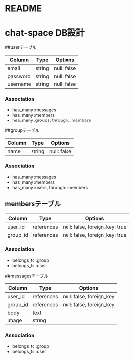 # README
# chat-space DB設計
##userテーブル

|Column|Type|Options|
|------|----|-------|
|email|string|null: false|
|password|string|null: false|
|username|string|null: false|
### Association
- has_many :messages
- has_many :members
- has_many :groups, through: :members

##groupテーブル

|Column|Type|Options|
|------|----|-------|
|name|string|null: false|
### Association
- has_many :messages
- has_many :members
- has_many :users, through: :members

## membersテーブル

|Column|Type|Options|
|------|----|-------|
|user_id|references|null: false, foreign_key: true|
|group_id|references|null: false, foreign_key: true|
### Association
- belongs_to :group
- belongs_to :user

##messagesテーブル

|Column|Type|Options|
|------|----|-------|
|user_id|references|null: false, foreign_key|
|group_id|references|null: false, foreign_key|
|body|text||
|image|string||
### Association
- belongs_to :group
- belongs_to :user
